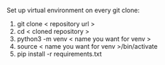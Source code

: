 Set up virtual environment on every git clone:
1) git clone < repository url >
2) cd < cloned repository >
3) python3 -m venv < name you want for venv >
4) source < name you want for venv >/bin/activate
5) pip install -r requirements.txt
